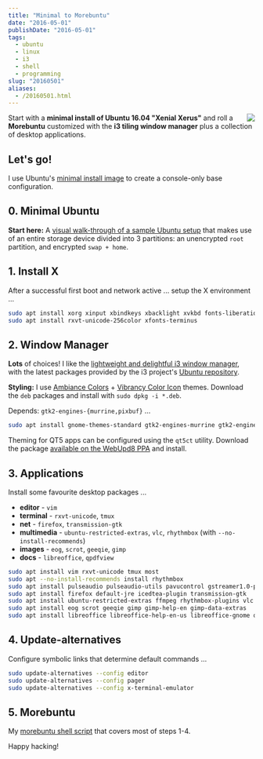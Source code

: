 ```yaml
---
title: "Minimal to Morebuntu"
date: "2016-05-01"
publishDate: "2016-05-01"
tags:
  - ubuntu
  - linux
  - i3
  - shell
  - programming
slug: "20160501"
aliases:
  - /20160501.html
---
```


<img style="float:right;" src="/img/ubuntu-crane-300.png" />

Start with a **minimal install of Ubuntu 16.04 "Xenial Xerus"** and roll a **Morebuntu** customized with the **i3 tiling window manager** plus a collection of desktop applications.

## Let's go!

I use Ubuntu's [minimal install image](https://help.ubuntu.com/community/Installation/MinimalCD) to create a console-only base configuration.

## 0. Minimal Ubuntu

**Start here:** A [visual walk-through of a sample Ubuntu setup](/ubuntu-trusty-install) that makes use of an entire storage device divided into 3 partitions: an unencrypted `root` partition, and encrypted `swap + home`.

## 1. Install X

After a successful first boot and network active ... setup the X environment ...

```bash
sudo apt install xorg xinput xbindkeys xbacklight xvkbd fonts-liberation ttf-ubuntu-font-family
sudo apt install rxvt-unicode-256color xfonts-terminus
```

## 2. Window Manager

**Lots** of choices! I like the [lightweight and delightful i3 window manager](/i3-tiling-window-manager), with the latest packages provided by the i3 project's [Ubuntu repository](https://i3wm.org/docs/repositories.html).

**Styling:** I use [Ambiance Colors](http://www.ravefinity.com/p/download-ambiance-radiance-colors.html) + [Vibrancy Color Icon](http://www.ravefinity.com/p/vibrancy-colors-gtk-icon-theme.html) themes. Download the `deb` packages and install with `sudo dpkg -i *.deb`.

Depends: `gtk2-engines-{murrine,pixbuf}` ...

```bash
sudo apt install gnome-themes-standard gtk2-engines-murrine gtk2-engines-pixbuf lxappearance qt4-qtconfig
```

Theming for QT5 apps can be configured using the `qt5ct` utility. Download the package [available on the WebUpd8 PPA](http://ppa.launchpad.net/nilarimogard/webupd8/ubuntu/pool/main/q/qt5ct/) and install.

## 3. Applications

Install some favourite desktop packages ...

* **editor** - `vim`
* **terminal** - `rxvt-unicode`, `tmux`
* **net** - `firefox`, `transmission-gtk`
* **multimedia** - `ubuntu-restricted-extras`, `vlc`, `rhythmbox` (with `--no-install-recommends`)
* **images** - `eog`, `scrot`, `geeqie`, `gimp`
* **docs** - `libreoffice`, `qpdfview`

```bash
sudo apt install vim rxvt-unicode tmux most
sudo apt --no-install-recommends install rhythmbox
sudo apt install pulseaudio pulseaudio-utils pavucontrol gstreamer1.0-pulseaudio alsa-utils sox
sudo apt install firefox default-jre icedtea-plugin transmission-gtk
sudo apt install ubuntu-restricted-extras ffmpeg rhythmbox-plugins vlc
sudo apt install eog scrot geeqie gimp gimp-help-en gimp-data-extras
sudo apt install libreoffice libreoffice-help-en-us libreoffice-gnome qpdfview
```

## 4. Update-alternatives

Configure symbolic links that determine default commands ...

```bash
sudo update-alternatives --config editor
sudo update-alternatives --config pager
sudo update-alternatives --config x-terminal-emulator
```

## 5. Morebuntu

My [morebuntu shell script](https://github.com/vonbrownie/linux-post-install/blob/master/scripts/morebuntu.sh) that covers most of steps 1-4.

Happy hacking!
